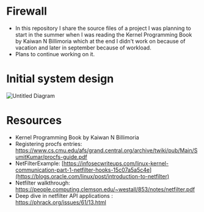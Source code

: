 # Firewall
- In this repository I share the source files of a project I was planning to start in the summer when I was reading the Kernel Programming Book by Kaiwan N Billimoria which at the end I didn't work
  on because of vacation and later in september because of workload.
- Plans to continue working on it.

# Initial system design
![Untitled Diagram](https://github.com/user-attachments/assets/c16fdda7-16b7-4abd-9528-7ba243354fcf)

# Resources
- Kernel Programming Book by Kaiwan N Billimoria
- Registering procfs entries: https://www.cs.cmu.edu/afs/grand.central.org/archive/twiki/pub/Main/SumitKumar/procfs-guide.pdf
- NetFilterExample: [https://infosecwriteups.com/linux-kernel-communication-part-1-netfilter-hooks-15c07a5a5c4e](https://blogs.oracle.com/linux/post/introduction-to-netfilter)
- Netfilter walkthrough: https://people.computing.clemson.edu/~westall/853/notes/netfilter.pdf
- Deep dive in netfilter API applications : https://phrack.org/issues/61/13.html
